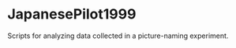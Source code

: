 JapanesePilot1999
=================

Scripts for analyzing data collected in a picture-naming experiment.
